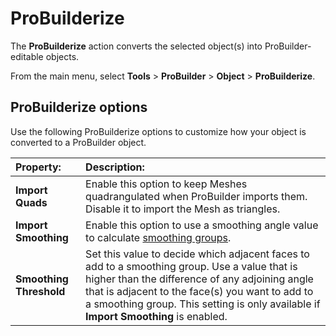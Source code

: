 # ProBuilderize

The __ProBuilderize__ action converts the selected object(s) into ProBuilder-editable objects.

From the main menu, select **Tools** > **ProBuilder** > **Object** > **ProBuilderize**.

## ProBuilderize options

Use the following ProBuilderize options to customize how your object is converted to a ProBuilder object.

| **Property:**         | **Description:**                                           |
| :---------------------- | :----------------------------------------------------------- |
| __Import Quads__        | Enable this option to keep Meshes quadrangulated when ProBuilder imports them. <br />Disable it to import the Mesh as triangles. |
| __Import Smoothing__    | Enable this option to use a smoothing angle value to calculate [smoothing groups](smoothing-groups.md). |
| __Smoothing Threshold__ | Set this value to decide which adjacent faces to add to a smoothing group. Use a value that is higher than the difference of any adjoining angle that is adjacent to the face(s) you want to add to a smoothing group. This setting is only available if __Import Smoothing__ is enabled. |
